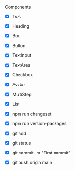 Components

- [X] Text
- [X] Heading
- [X] Box
- [X] Button
- [X] TextInput
- [X] TextArea
- [X] Checkbox
- [X] Avatar
- [X] MultiStep
- [X] List

- [x] npm run changeset
- [x] npm run version-packages

- [x] git add .
- [x] git status
- [x] git commit -m "First commit"
- [x] git push origin main
